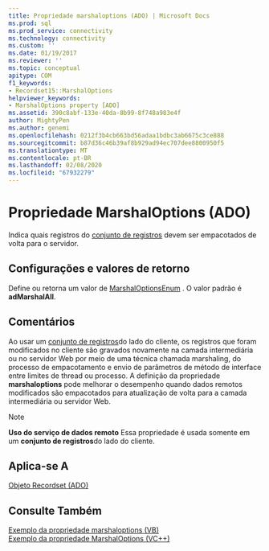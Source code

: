 ```yaml
---
title: Propriedade marshaloptions (ADO) | Microsoft Docs
ms.prod: sql
ms.prod_service: connectivity
ms.technology: connectivity
ms.custom: ''
ms.date: 01/19/2017
ms.reviewer: ''
ms.topic: conceptual
apitype: COM
f1_keywords:
- Recordset15::MarshalOptions
helpviewer_keywords:
- MarshalOptions property [ADO]
ms.assetid: 390c8abf-133e-40da-8b99-8f748a983e4f
author: MightyPen
ms.author: genemi
ms.openlocfilehash: 0212f3b4cb663bd56adaa1bdbc3ab6675c3ce888
ms.sourcegitcommit: b87d36c46b39af8b929ad94ec707dee8800950f5
ms.translationtype: MT
ms.contentlocale: pt-BR
ms.lasthandoff: 02/08/2020
ms.locfileid: "67932279"
---
```

# <a name="marshaloptions-property-ado"></a>Propriedade MarshalOptions (ADO)
Indica quais registros do [conjunto de registros](../../../ado/reference/ado-api/recordset-object-ado.md) devem ser empacotados de volta para o servidor.  
  
## <a name="settings-and-return-values"></a>Configurações e valores de retorno  
 Define ou retorna um valor de [MarshalOptionsEnum](../../../ado/reference/ado-api/marshaloptionsenum.md) . O valor padrão é **adMarshalAll**.  
  
## <a name="remarks"></a>Comentários  
 Ao usar um [conjunto de registros](../../../ado/reference/ado-api/recordset-object-ado.md)do lado do cliente, os registros que foram modificados no cliente são gravados novamente na camada intermediária ou no servidor Web por meio de uma técnica chamada marshaling, do processo de empacotamento e envio de parâmetros de método de interface entre limites de thread ou processo. A definição da propriedade **marshaloptions** pode melhorar o desempenho quando dados remotos modificados são empacotados para atualização de volta para a camada intermediária ou servidor Web.  
  
> [!NOTE]
>  **Uso do serviço de dados remoto** Essa propriedade é usada somente em um **conjunto de registros**do lado do cliente.  
  
## <a name="applies-to"></a>Aplica-se A  
 [Objeto Recordset (ADO)](../../../ado/reference/ado-api/recordset-object-ado.md)  
  
## <a name="see-also"></a>Consulte Também  
 [Exemplo da propriedade marshaloptions (VB)](../../../ado/reference/ado-api/marshaloptions-property-example-vb.md)   
 [Exemplo da propriedade MarshalOptions (VC++)](../../../ado/reference/ado-api/marshaloptions-property-example-vc.md)   
